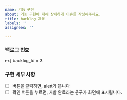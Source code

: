 ```yaml
---
name: 기능 구현
about: 기능 구현에 대해 상세하게 이슈를 작성해주세요.
title: backlog 제목
labels: ''
assignees: ''

---
```


### 백로그 번호
ex) backlog_id = 3

### 구현 세부 사항
- [ ] 버튼을 클릭하면, alert가 뜹니다
- [ ] 확인 버튼을 누르면, 개발 완료라는 문구가 화면에 표시됩니다.
